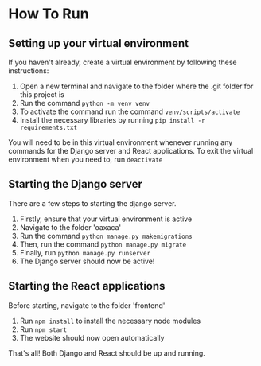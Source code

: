 # How To Run

## Setting up your virtual environment

If you haven't already, create a virtual environment by following these instructions:

1. Open a new terminal and navigate to the folder where the .git folder for this project is
2. Run the command `python -m venv venv`
3. To activate the command run the command `venv/scripts/activate`
4. Install the necessary libraries by running `pip install -r requirements.txt`

You will need to be in this virtual environment whenever running any commands for the Django server and React applications.
To exit the virtual environment when you need to, run `deactivate`

## Starting the Django server

There are a few steps to starting the django server.

1. Firstly, ensure that your virtual environment is active
2. Navigate to the folder 'oaxaca'
3. Run the command `python manage.py makemigrations`
4. Then, run the command `python manage.py migrate`
5. Finally, run `python manage.py runserver`
6. The Django server should now be active!

## Starting the React applications

Before starting, navigate to the folder 'frontend'

1. Run `npm install` to install the necessary node modules
2. Run `npm start`
3. The website should now open automatically

That's all! Both Django and React should be up and running.
